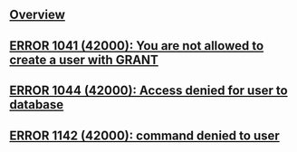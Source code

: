 ---
---

## [Overview](/reference/mysql/error/overview)

## [ERROR 1041 (42000): You are not allowed to create a user with GRANT](/reference/mysql/error/1041-you-are-not-allowed-to-create-a-user-with-grant)

## [ERROR 1044 (42000): Access denied for user to database](/reference/mysql/error/1044-access-denied-for-user-to-database)

## [ERROR 1142 (42000): command denied to user](/reference/mysql/error/1142-command-denied-to-user)
